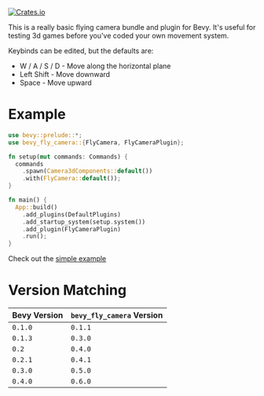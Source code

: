 [![Crates.io](https://img.shields.io/crates/v/bevy_fly_camera)](https://crates.io/crates/bevy_fly_camera)

This is a really basic flying camera bundle and plugin for Bevy. It's useful for testing 3d games before you've coded your own movement system.

Keybinds can be edited, but the defaults are:

- W / A / S / D - Move along the horizontal plane
- Left Shift - Move downward
- Space - Move upward

# Example

```rust
use bevy::prelude::*;
use bevy_fly_camera::{FlyCamera, FlyCameraPlugin};

fn setup(mut commands: Commands) {
  commands
    .spawn(Camera3dComponents::default())
    .with(FlyCamera::default());
}

fn main() {
  App::build()
    .add_plugins(DefaultPlugins)
    .add_startup_system(setup.system())
    .add_plugin(FlyCameraPlugin)
    .run();
}
```

Check out the [simple example](examples/basic.rs)

# Version Matching

| Bevy Version | `bevy_fly_camera` Version |
| ------------ | ------------------------- |
| `0.1.0`      | `0.1.1`                   |
| `0.1.3`      | `0.3.0`                   |
| `0.2`        | `0.4.0`                   |
| `0.2.1`      | `0.4.1`                   |
| `0.3.0`      | `0.5.0`                   |
| `0.4.0`      | `0.6.0`                   |

